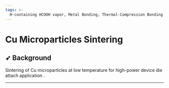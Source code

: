 ```yaml
---
tags: >-
  H-containing HCOOH vapor, Metal Bonding, Thermal-Compression Bonding (TCB), Sintering
---
```


# Cu Microparticles Sintering

## ➶ Background

Sintering of Cu microparticles at low temperature for  high-power device die attach application .

---

